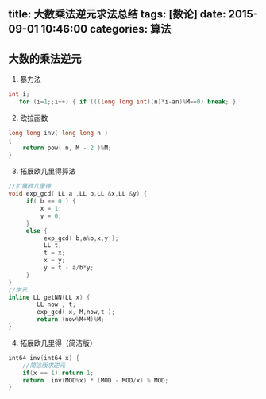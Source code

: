 title: 大数乘法逆元求法总结
tags: [数论]
date: 2015-09-01 10:46:00
categories: 算法
---

## 大数的乘法逆元
<!-- more -->

1.  暴力法

```cpp
int i;  
   for (i=1;;i++) { if (((long long int)(n)*i-an)%M==0) break; }  
```

2.  欧拉函数
```cpp
long long inv( long long n )  
{  
    return pow( n, M - 2 )%M;  
}  
```

3.  拓展欧几里得算法
```cpp
//扩展欧几里德  
void exp_gcd( LL a ,LL b,LL &x,LL &y) {  
     if( b == 0 ) {  
         x = 1;  
         y = 0;  
     }  
     else {  
          exp_gcd( b,a%b,x,y );  
          LL t;  
          t = x;  
          x = y;  
          y = t - a/b*y;  
     }  
}  
//逆元  
inline LL getNN(LL x) {  
        LL now , t;  
        exp_gcd( x, M,now,t );  
        return (now%M+M)%M;  
}  
```

4.  拓展欧几里得（简洁版）
```cpp
int64 inv(int64 x) {    
    //简洁版求逆元    
    if(x == 1) return 1;    
    return  inv(MOD%x) * (MOD - MOD/x) % MOD;    
} 
```  